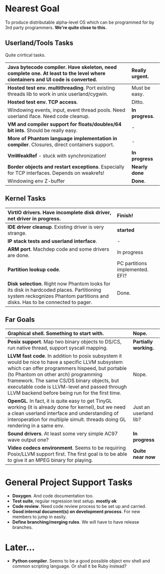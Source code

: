 # Nearest Goal #

To produce distributable alpha-level OS which can be programmed for by 3rd party programmers. **We're quite close to this.**


## Userland/Tools Tasks ##

Quite crirtical tasks.

|**Java bytecode compiler**. Have skeleton, need complete one. At least to the level where ciontainers and UI code is converted.|**Really urgent.**|
|:------------------------------------------------------------------------------------------------------------------------------|:-----------------|
|**Hosted test env. multithreading**. Port existing threads lib to work in unix userland/cygwin.|Must be easy.|
|**Hosted test env. TCP access**.|Ditto.|
|Windowing events, input, event thread pools. Need userland iface. Need code cleanup.|**In progress**.|
|**VM and compiler support for floats/doubles/64 bit ints**. Should be really easy.|- |
|**More of Phantom language implementation in compiler**. Closures, direct containers support.|- |
|**VmWeakRef** - stuck with synchronization!|**In progress**|
|**Border objects and restart exceptions**. Especially for TCP interfaces. Depends on weakrefs!|**Nearly done**|
|Windowing env Z-buffer|**Done**.|

## Kernel Tasks ##

|**VirtIO drivers**. Have incomplete disk driver, net driver in progress.|Finish!|
|:-----------------------------------------------------------------------|:------|
|**IDE driver cleanup**. Existing driver is very strange.|**started**|
|**IP stack tests and userland interface**.|- |
|**ARM port**. Machdep code and some drivers are done.|In progress|
|**Partition lookup code**. |PC partitions implemented. EFI?|
|**Disk selection**. Right now Phantom looks for its disk in hardcoded places. Partitioning system reckognizes Phantom partitions and disks. Has to be connected to pager.|Done.|

## Far Goals ##

|**Graphical shell**. Something to start with.|Nope.|
|:--------------------------------------------|:----|
|**Posix support**. Map two binary objects to DS/CS, run native thread, support syscall mapping.|**Partially working.**|
|**LLVM fast code**. In addition to posix subsystem it would be nice to have a specific LLVM subsystem which can offer programmers hispeed, but portable (to Phantom on other arch) programming framework. The same CS/DS binary objects, but executable code is LLVM-level and passed through LLVM backend before being run for the first time.|Nope.|
|**OpenGL**. In fact, it is quite easy to get TinyGL working (it is already done for kernel), but we need a clean userland interface and understanding of interoperation for multiiple simult. threads doing GL rendering in a same env.|Just an userland lib?|
|**Sound drivers**. At least some very simple AC97 wave output one?|**In progress**|
|**Video codecs environment**. Seems to be requiring Posix/LLVM support first. The first goal is to be able to give it an MPEG binary for playing.|**Quite near now**|


# General Project Support Tasks #

  * **Doxygen**. And code documentation too.
  * **Test suite**, regular regression test setup. **mostly ok**
  * **Code review**. Need code review process to be set up and carried.
  * **Good internal document(s) on development process**. For new members to jump in easily.
  * **Define branching/merging rules**. We will have to have release branches.


# Later... #

  * **Python compiler**. Seems to be a good possible object env shell and common scripting language. Or shall it be Ruby instead?